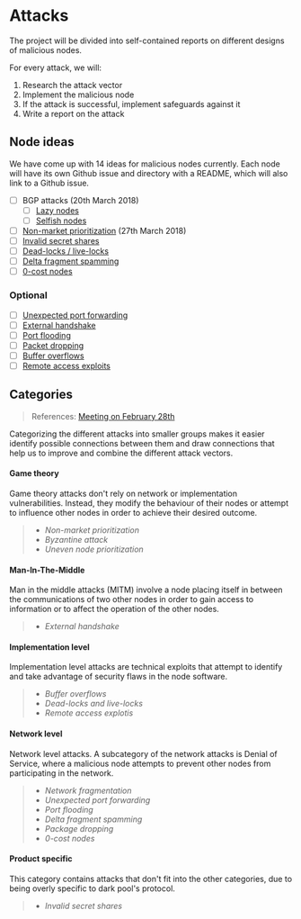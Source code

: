 # Attacks

The project will be divided into self-contained reports on different designs of malicious nodes.

For every attack, we will:

1. Research the attack vector
2. Implement the malicious node
3. If the attack is successful, implement safeguards against it
4. Write a report on the attack

## Node ideas

We have come up with 14 ideas for malicious nodes currently. Each node will have its own Github issue and directory with a README, which will also link to a Github issue. 

- [ ] BGP attacks (20th March 2018)
  - [ ] [Lazy nodes](../attacks/byzantine-attack/lazy-nodes) 
  - [ ] [Selfish nodes](../attacks/byzantine-attack/selfish-nodes) 
- [ ] [Non-market prioritization](../attacks/non-market-prioritization) (27th March 2018)
- [ ] [Invalid secret shares](../attacks/invalid-secret-shares) 
- [ ] [Dead-locks / live-locks](../attacks/dead-live-locks)
- [ ] [Delta fragment spamming](../attacks/delta-fragment-spamming)
- [ ] [0-cost nodes](../attacks/zero-cost-nodes)

### Optional

- [ ] [Unexpected port forwarding](../attacks/unexpected-port-forwarding)
- [ ] [External handshake](../attacks/external-handshake)
- [ ] [Port flooding](../attacks/port-flooding)
- [ ] [Packet dropping](../attacks/packet-dropping)
- [ ] [Buffer overflows](../attacks/buffer-overflows)
- [ ] [Remote access exploits](../attacks/remote-access-exploits)

## Categories

> References: [Meeting on February 28th](./meeting-notes/feb28.md)

Categorizing the different attacks into smaller groups makes it easier identify possible connections between them and draw connections that help us to improve and combine the different attack vectors.

#### **Game theory**

Game theory attacks don't rely on network or implementation vulnerabilities. Instead, they modify the behaviour of their nodes or attempt to influence other nodes in order to achieve their desired outcome.

> * *Non-market prioritization*
> * *Byzantine attack*
> * *Uneven node prioritization*

#### Man-In-The-Middle

Man in the middle attacks (MITM) involve a node placing itself in between the communications of two other nodes in order to gain access to information or to affect the operation of the other nodes.

> * *External handshake*

#### Implementation level

Implementation level attacks are technical exploits that attempt to identify and take advantage of security flaws in the node software.

> * *Buffer overflows*
> * *Dead-locks and live-locks*
> * *Remote access explotis*

#### Network level

Network level attacks. A subcategory of the network attacks is Denial of Service, where a malicious node attempts to prevent other nodes from participating in the network.

> * *Network fragmentation*
> * *Unexpected port forwarding*
> * *Port flooding*
> * *Delta fragment spamming*
> * *Package dropping*
> * *0-cost nodes*

#### Product specific

This category contains attacks that don't fit into the other categories, due to being overly specific to dark pool's protocol.

> * *Invalid secret shares*
